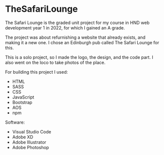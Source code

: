 # TheSafariLounge

The Safari Lounge is the graded unit project for my course in HND web development year 1 in 2022, for which I gained an A grade.

The project was about refurnishing a website that already exists, and making it a new one. I chose an Edinburgh pub called The Safari Lounge for this.

This is a solo project, so I made the logo, the design, and the code part. I also went on the loco to take photos of the place.

For building this project I used:

- HTML
- SASS
- CSS
- JavaScript
- Bootstrap
- AOS
- npm

Software:
- Visual Studio Code
- Adobe XD
- Adobe Illustrator
- Adobe Photoshop
